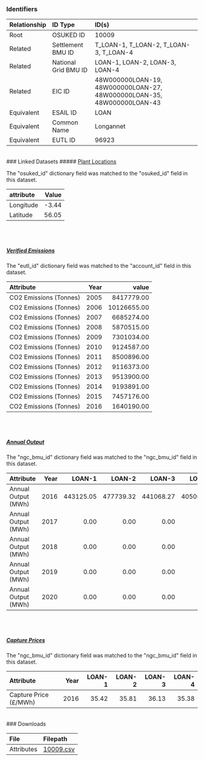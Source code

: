 ### Identifiers

| Relationship   | ID Type              | ID(s)                                                                  |
|:---------------|:---------------------|:-----------------------------------------------------------------------|
| Root           | OSUKED ID            | 10009                                                                  |
| Related        | Settlement BMU ID    | T_LOAN-1, T_LOAN-2, T_LOAN-3, T_LOAN-4                                 |
| Related        | National Grid BMU ID | LOAN-1, LOAN-2, LOAN-3, LOAN-4                                         |
| Related        | EIC ID               | 48W000000LOAN-19, 48W000000LOAN-27, 48W000000LOAN-35, 48W000000LOAN-43 |
| Equivalent     | ESAIL ID             | LOAN                                                                   |
| Equivalent     | Common Name          | Longannet                                                              |
| Equivalent     | EUTL ID              | 96923                                                                  |

<br>
### Linked Datasets
##### <a href="https://osuked.github.io/Power-Station-Dictionary/datasets/plant-locations">Plant Locations</a>



The "osuked_id" dictionary field was matched to the "osuked_id" field in this dataset.

| attribute   |   Value |
|:------------|--------:|
| Longitude   |   -3.44 |
| Latitude    |   56.05 |

<br><br>
##### <a href="https://osuked.github.io/Power-Station-Dictionary/datasets/verified-emissions">Verified Emissions</a>



The "eutl_id" dictionary field was matched to the "account_id" field in this dataset.

| Attribute              |   Year |       value |
|:-----------------------|-------:|------------:|
| CO2 Emissions (Tonnes) |   2005 |  8417779.00 |
| CO2 Emissions (Tonnes) |   2006 | 10126655.00 |
| CO2 Emissions (Tonnes) |   2007 |  6685274.00 |
| CO2 Emissions (Tonnes) |   2008 |  5870515.00 |
| CO2 Emissions (Tonnes) |   2009 |  7301034.00 |
| CO2 Emissions (Tonnes) |   2010 |  9124587.00 |
| CO2 Emissions (Tonnes) |   2011 |  8500896.00 |
| CO2 Emissions (Tonnes) |   2012 |  9116373.00 |
| CO2 Emissions (Tonnes) |   2013 |  9513900.00 |
| CO2 Emissions (Tonnes) |   2014 |  9193891.00 |
| CO2 Emissions (Tonnes) |   2015 |  7457176.00 |
| CO2 Emissions (Tonnes) |   2016 |  1640190.00 |

<br><br>
##### <a href="https://osuked.github.io/Power-Station-Dictionary/datasets/annual-output">Annual Output</a>



The "ngc_bmu_id" dictionary field was matched to the "ngc_bmu_id" field in this dataset.

| Attribute           |   Year |    LOAN-1 |    LOAN-2 |    LOAN-3 |    LOAN-4 |
|:--------------------|-------:|----------:|----------:|----------:|----------:|
| Annual Output (MWh) |   2016 | 443125.05 | 477739.32 | 441068.27 | 405003.42 |
| Annual Output (MWh) |   2017 |      0.00 |      0.00 |      0.00 |      0.00 |
| Annual Output (MWh) |   2018 |      0.00 |      0.00 |      0.00 |      0.00 |
| Annual Output (MWh) |   2019 |      0.00 |      0.00 |      0.00 |      0.00 |
| Annual Output (MWh) |   2020 |      0.00 |      0.00 |      0.00 |      0.00 |

<br><br>
##### <a href="https://osuked.github.io/Power-Station-Dictionary/datasets/capture-prices">Capture Prices</a>



The "ngc_bmu_id" dictionary field was matched to the "ngc_bmu_id" field in this dataset.

| Attribute             |   Year |   LOAN-1 |   LOAN-2 |   LOAN-3 |   LOAN-4 |
|:----------------------|-------:|---------:|---------:|---------:|---------:|
| Capture Price (£/MWh) |   2016 |    35.42 |    35.81 |    36.13 |    35.38 |


<br>
### Downloads


| File       | Filepath                                                                              |
|:-----------|:--------------------------------------------------------------------------------------|
| Attributes | [10009.csv](https://osuked.github.io/Power-Station-Dictionary/object_attrs/10009.csv) |
